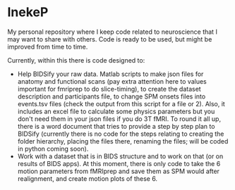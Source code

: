 # InekeP
My personal repository where I keep code related to neuroscience that I may want to share with others. 
Code is ready to be used, but might be improved from time to time. 

Currently, within this there is code designed to:
- Help BIDSify your raw data. Matlab scripts to make json files for anatomy and functional scans (pay extra attention here to values important for fmriprep to do slice-timing), to create the dataset description and participants file, to change SPM onsets files into events.tsv files (check the output from this script for a file or 2). Also, it includes an excel file to calculate some physics parameters but you don't need them in your json files if you do 3T fMRI. To round it all up, there is a word document that tries to provide a step by step plan to BIDSify (currently there is no code for the steps relating to creating the folder hierarchy, placing the files there, renaming the files; will be coded in python coming soon).
- Work with a dataset that is in BIDS structure and to work on that (or on results of BIDS apps). At this moment, there is only code to take the 6 motion parameters from fMRIprep and save them as SPM would after realignment, and create motion plots of these 6. 
